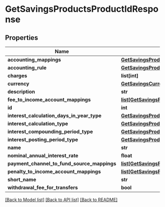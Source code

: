 # GetSavingsProductsProductIdResponse

## Properties
Name | Type | Description | Notes
------------ | ------------- | ------------- | -------------
**accounting_mappings** | [**GetSavingsProductsAccountingMappings**](GetSavingsProductsAccountingMappings.md) |  | [optional] 
**accounting_rule** | [**GetSavingsProductsAccountingRule**](GetSavingsProductsAccountingRule.md) |  | [optional] 
**charges** | **list[int]** |  | [optional] 
**currency** | [**GetSavingsCurrency**](GetSavingsCurrency.md) |  | [optional] 
**description** | **str** |  | [optional] 
**fee_to_income_account_mappings** | [**list[GetSavingsProductsFeeToIncomeAccountMappings]**](GetSavingsProductsFeeToIncomeAccountMappings.md) |  | [optional] 
**id** | **int** |  | [optional] 
**interest_calculation_days_in_year_type** | [**GetSavingsProductsInterestCalculationDaysInYearType**](GetSavingsProductsInterestCalculationDaysInYearType.md) |  | [optional] 
**interest_calculation_type** | [**GetSavingsProductsInterestCalculationType**](GetSavingsProductsInterestCalculationType.md) |  | [optional] 
**interest_compounding_period_type** | [**GetSavingsProductsInterestCompoundingPeriodType**](GetSavingsProductsInterestCompoundingPeriodType.md) |  | [optional] 
**interest_posting_period_type** | [**GetSavingsProductsInterestPostingPeriodType**](GetSavingsProductsInterestPostingPeriodType.md) |  | [optional] 
**name** | **str** |  | [optional] 
**nominal_annual_interest_rate** | **float** |  | [optional] 
**payment_channel_to_fund_source_mappings** | [**list[GetSavingsProductsPaymentChannelToFundSourceMappings]**](GetSavingsProductsPaymentChannelToFundSourceMappings.md) |  | [optional] 
**penalty_to_income_account_mappings** | [**list[GetSavingsProductsPenaltyToIncomeAccountMappings]**](GetSavingsProductsPenaltyToIncomeAccountMappings.md) |  | [optional] 
**short_name** | **str** |  | [optional] 
**withdrawal_fee_for_transfers** | **bool** |  | [optional] 

[[Back to Model list]](../README.md#documentation-for-models) [[Back to API list]](../README.md#documentation-for-api-endpoints) [[Back to README]](../README.md)

